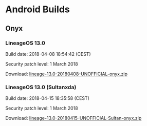 # Android Builds

## Onyx

### LineageOS 13.0
Build date: 2018-04-08 18:54:42 (CEST)

Security patch level: 1 March 2018

Download: [lineage-13.0-20180408-UNOFFICIAL-onyx.zip](https://github.com/NicholasBertazzon/AndroidBuilds/releases/download/onyx-1/lineage-13.0-20180408-UNOFFICIAL-onyx.1.zip)

### LineageOS 13.0 (Sultanxda)
Build date: 2018-04-15 18:35:58 (CEST)

Security patch level: 1 March 2018

Download: [lineage-13.0-20180415-UNOFFICIAL-Sultan-onyx.zip](https://github.com/NicholasBertazzon/AndroidBuilds/releases/download/onyx-2/lineage-13.0-20180415-UNOFFICIAL-Sultan-onyx.zip)
